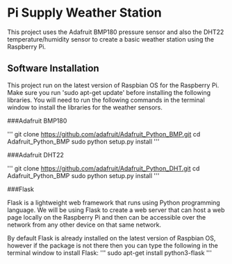 # Pi Supply Weather Station

This project uses the Adafruit BMP180 pressure sensor and also the DHT22 temperature/humidity sensor to create a basic weather station using the Raspberry Pi.

## Software Installation

This project run on the latest version of Raspbian OS for the Raspberry Pi. Make sure you run 'sudo apt-get update' before installing the following libraries. You will need to run the following commands in the terminal window to install the libraries for the weather sensors.

###Adafruit BMP180

'''
git clone https://github.com/adafruit/Adafruit_Python_BMP.git
cd Adafruit_Python_BMP
sudo python setup.py install
'''

###Adafruit DHT22

'''
git clone https://github.com/adafruit/Adafruit_Python_DHT.git
cd Adafruit_Python_BMP
sudo python setup.py install
'''

###Flask

Flask is a lightweight web framework that runs using Python programming language. We will be using Flask to create a web server that can host a web page locally on the Raspberry Pi and then can be accessible over the network from any other device on that same network.

By default Flask is already installed on the latest version of Raspbian OS, however if the package is not there then you can type the following in the terminal window to install Flask:
'''
sudo apt-get install python3-flask
'''

